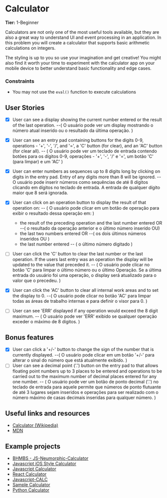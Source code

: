 # Calculator

**Tier:** 1-Beginner

Calculators are not only one of the most useful tools available, but they are
also a great way to understand UI and event processing in an application. In
this problem you will create a calculator that supports basic arithmetic
calculations on integers.

The styling is up to you so use your imagination and get creative! You might
also find it worth your time to experiment with the calculator app on your
mobile device to better understand basic functionality and edge cases.

### Constraints

- You may not use the `eval()` function to execute calculations

## User Stories

-   [x] User can see a display showing the current number entered or the
result of the last operation.
--( O usuário pode ver um display mostrando o número atual inserido ou o resultado da última operação. )

-   [x] User can see an entry pad containing buttons for the digits 0-9,
operations - '+', '-', '/', and '=', a 'C' button (for clear), and an 'AC'
button (for clear all).
-- ( O usuário pode ver um teclado de entrada contendo botões para os dígitos 0-9,
operações - '+', '-', '/' e '=', um botão 'C' (para limpar) e um 'AC' )

-   [x] User can enter numbers as sequences up to 8 digits long by clicking on
digits in the entry pad. Entry of any digits more than 8 will be ignored.
-- O usuário pode inserir números como sequências de até 8 dígitos clicando em
dígitos no teclado de entrada. A entrada de qualquer dígito maior que 8 será ignorada.

-   [x] User can click on an operation button to display the result of that
operation on:
-- ( O usuário pode clicar em um botão de operação para exibir o resultado dessa
operação em: )
    * the result of the preceding operation and the last number entered OR
    --( o resultado da operação anterior e o último número inserido OU)
    * the last two numbers entered OR
    --( os dois últimos números inseridos OU )
    * the last number entered -- ( o último número digitado )

-   [ ] User can click the 'C' button to clear the last number or the last
operation. If the users last entry was an operation the display will be
updated to the value that preceded it.
-- ( O usuário pode clicar no botão 'C' para limpar o último número ou o último
Operação. Se a última entrada do usuário foi uma operação, o display será
atualizado para o valor que o precedeu. )
-   [x] User can click the 'AC' button to clear all internal work areas and
to set the display to 0.
--( O usuário pode clicar no botão 'AC' para limpar todas as áreas de trabalho internas e
para definir o visor para 0. )
-   [ ] User can see 'ERR' displayed if any operation would exceed the
8 digit maximum.
-- ( O usuário pode ver 'ERR' exibido se qualquer operação exceder o
máximo de 8 dígitos. )

## Bonus features

-   [x] User can click a '+/-' button to change the sign of the number that is
currently displayed.
--( O usuário pode clicar em um botão '+/-' para alterar o sinal do número que está
atualmente exibido. )
-   [ ] User can see a decimal point ('.') button on the entry pad to that
allows floating point numbers up to 3 places to be entered and operations to
be carried out to the maximum number of decimal places entered for any one
number.
-- ( O usuário pode ver um botão de ponto decimal ('.') no teclado de entrada para aquele
permite que números de ponto flutuante de até 3 lugares sejam inseridos e operações para
ser realizado com o número máximo de casas decimais inseridas para qualquer
número. )

## Useful links and resources

- [Calculator (Wikipedia)](https://en.wikipedia.org/wiki/Calculator)
- [MDN](https://developer.mozilla.org/en-US/)

## Example projects

- [BHMBS - JS-Neumorphic-Calculator](https://barhouum7.github.io/JS-Neumorphic-Calc.github.io/)
- [Javascript iOS Style Calculator](https://codepen.io/ssmkhrj/full/jOWBQqO)
- [Javascript Calculator](https://codepen.io/giana/pen/GJMBEv)
- [React Calculator](https://codepen.io/mjijackson/pen/xOzyGX)
- [Javascript-CALC](https://github.com/x0uter/javascript-calc)
- [Sample Calculator](https://sevlasnog.github.io/sample-calculator)
- [Python Calculator](https://github.com/kana800/Side-Projects/tree/master/1-Beginner/calculator)
